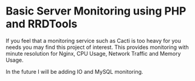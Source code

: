 # Basic Server Monitoring using PHP and RRDTools

If you feel that a monitoring service such as Cacti is too heavy for you needs you may find this project of interest.
This provides monitoring with minute resolution for Nginx, CPU Usage, Network Traffic and Memory Usage.

In the future I will be adding IO and MySQL monitoring.


